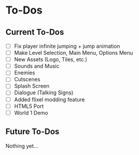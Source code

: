 # To-Dos
## Current To-Dos
* [ ] Fix player infinite jumping + jump animation
* [ ] Make Level Selection, Main Menu, Options Menu
* [ ] New Assets (Logo, Tiles, etc.)
* [ ] Sounds and Music
* [ ] Enemies
* [ ] Cutscenes
* [ ] Splash Screen
* [ ] Dialogue (Talking Signs)
* [ ] Added flixel modding feature
* [ ] HTML5 Port
* [ ] World 1 Demo

## Future To-Dos
Nothing yet...
